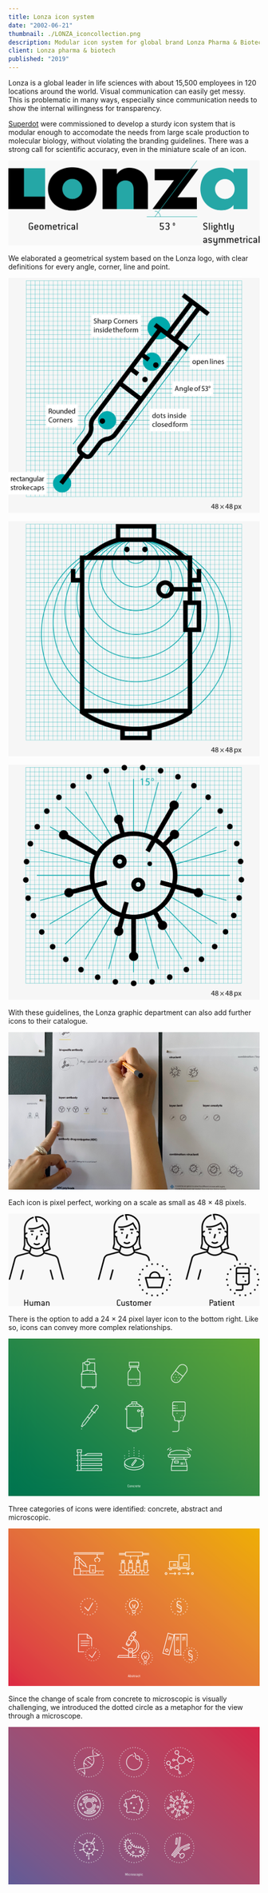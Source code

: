 ```yaml
---
title: Lonza icon system
date: "2002-06-21"
thumbnail: ./LONZA_iconcollection.png
description: Modular icon system for global brand Lonza Pharma & Biotech – a project created with the lovely folks from superdot.studio.
client: Lonza pharma & biotech
published: "2019"
---
```


Lonza is a global leader in life sciences with about 15,500 employees in 120 locations around the world. Visual communication can easily get messy. This is problematic in many ways, especially since communication needs to show the internal willingness for transparency.

[Superdot](https://www.superdot.studio/) were commissioned to develop a sturdy icon system that is modular enough to accomodate the needs from large scale production to molecular biology, without violating the branding guidelines. There was a strong call for scientific accuracy, even in the miniature scale of an icon.

<div class="kg-nopointer">

![Lonza logo analysis](LONZA_logo-analysis.png)

</div>

We elaborated a geometrical system based on the Lonza logo, with clear definitions for every angle, corner, line and point.

<div class="kg-nopointer">

![Lonza construction syringe](./LONZA_construction_syringe.png)

</div>

<div class="kg-nopointer">

![Lonza construction tank](./LONZA_construction_tank.png)

</div>

<div class="kg-nopointer">

![Lonza construction virus](LONZA_construction_virus.png)

</div>

With these guidelines, the Lonza graphic department can also add further icons to their catalogue.

<div class="kg-card kg-image-card kg-width-wide kg-nopointer">

![Lonza sketching](./LONZA_sketches.jpg)

</div>

Each icon is pixel perfect, working on a scale as small as 48 × 48 pixels.

<div class="kg-nopointer">

![Lonza person](./LONZA_person.png)

</div>

There is the option to add a 24 × 24 pixel layer icon to the bottom right. Like so, icons can convey more complex relationships.

<div class="kg-nopointer">

![Lonza concrete examples](./LONZA_concrete.png)

</div>

Three categories of icons were identified: concrete, abstract and microscopic.

<div class="kg-nopointer">

![Lonza abstract examples](./LONZA_abstract.png)

</div>

Since the change of scale from concrete to microscopic is visually challenging, we introduced the dotted circle as a metaphor for the view through a microscope.

<div class="kg-nopointer">

![Lonza microscopic examples](./LONZA_microscopic.png)

</div>
